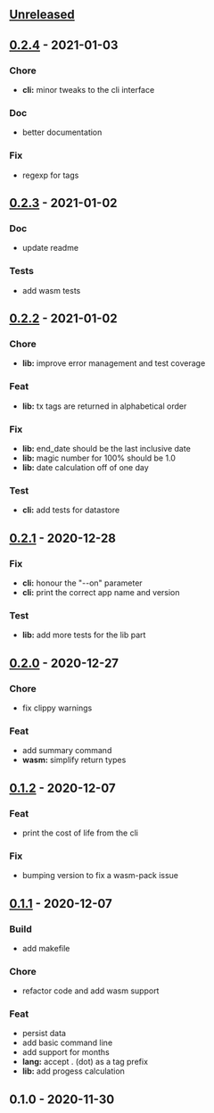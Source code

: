 <a name="unreleased"></a>
## [Unreleased]


<a name="0.2.4"></a>
## [0.2.4] - 2021-01-03
### Chore
- **cli:** minor tweaks to the cli interface

### Doc
- better documentation

### Fix
- regexp for tags


<a name="0.2.3"></a>
## [0.2.3] - 2021-01-02
### Doc
- update readme

### Tests
- add wasm tests


<a name="0.2.2"></a>
## [0.2.2] - 2021-01-02
### Chore
- **lib:** improve error management and test coverage

### Feat
- **lib:** tx tags are returned in alphabetical order

### Fix
- **lib:** end_date should be the last inclusive date
- **lib:** magic number for 100% should be 1.0
- **lib:** date calculation off of one day

### Test
- **cli:** add tests for datastore


<a name="0.2.1"></a>
## [0.2.1] - 2020-12-28
### Fix
- **cli:** honour the "--on" parameter
- **cli:** print the correct app name and version

### Test
- **lib:** add more tests for the lib part


<a name="0.2.0"></a>
## [0.2.0] - 2020-12-27
### Chore
- fix clippy warnings

### Feat
- add summary command
- **wasm:** simplify return types


<a name="0.1.2"></a>
## [0.1.2] - 2020-12-07
### Feat
- print the cost of life from the cli

### Fix
- bumping version to fix a wasm-pack issue


<a name="0.1.1"></a>
## [0.1.1] - 2020-12-07
### Build
- add makefile

### Chore
- refactor code and add wasm support

### Feat
- persist data
- add basic command line
- add support for months
- **lang:** accept . (dot) as a tag prefix
- **lib:** add progess calculation


<a name="0.1.0"></a>
## 0.1.0 - 2020-11-30

[Unreleased]: https://github.com/noandrea/costoflife-rs/compare/0.2.4...HEAD
[0.2.4]: https://github.com/noandrea/costoflife-rs/compare/0.2.3...0.2.4
[0.2.3]: https://github.com/noandrea/costoflife-rs/compare/0.2.2...0.2.3
[0.2.2]: https://github.com/noandrea/costoflife-rs/compare/0.2.1...0.2.2
[0.2.1]: https://github.com/noandrea/costoflife-rs/compare/0.2.0...0.2.1
[0.2.0]: https://github.com/noandrea/costoflife-rs/compare/0.1.2...0.2.0
[0.1.2]: https://github.com/noandrea/costoflife-rs/compare/0.1.1...0.1.2
[0.1.1]: https://github.com/noandrea/costoflife-rs/compare/0.1.0...0.1.1
